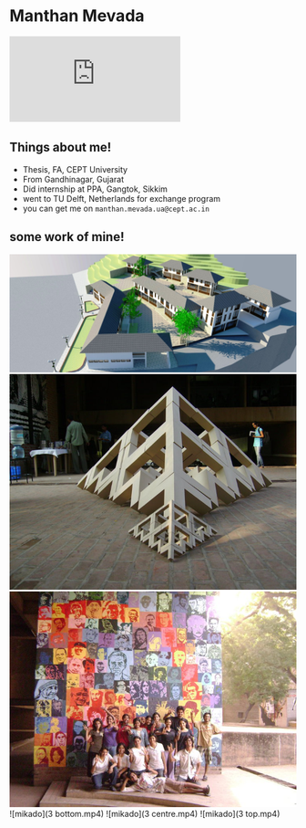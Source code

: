 # Manthan Mevada
![]( https://www.facebook.com/photo.php?fbid=566005280089206&set=pb.100000392173473.-2207520000.1406655403.&type=3&theater.jpg)

## Things about me!

* Thesis, FA, CEPT University
* From Gandhinagar, Gujarat
* Did internship at PPA, Gangtok, Sikkim
* went to TU Delft, Netherlands for exchange program
* you can get me on ```manthan.mevada.ua@cept.ac.in```

## some work of mine!

![resort in Sikkim](33.jpg)
![tripods](bd1.jpg)
![wallposter](wallposter.jpg)
![mikado](3 bottom.mp4)
![mikado](3 centre.mp4)
![mikado](3 top.mp4) 